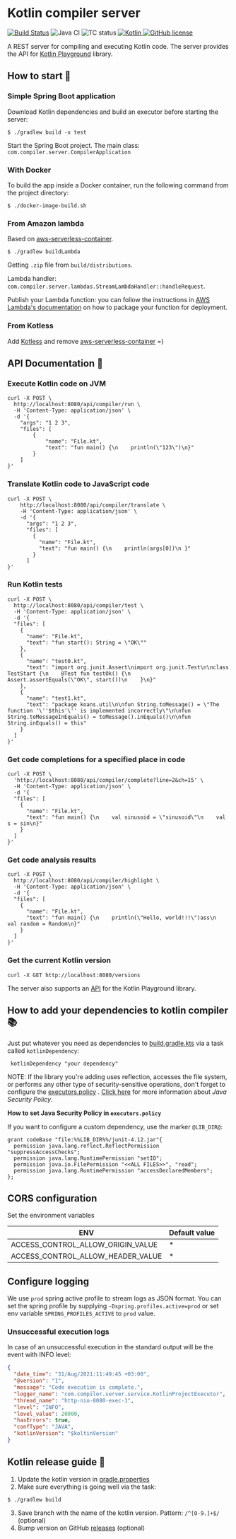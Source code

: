 # Kotlin compiler server

[![Build Status](https://travis-ci.com/AlexanderPrendota/kotlin-compiler-server.svg?branch=master)](https://travis-ci.com/AlexanderPrendota/kotlin-compiler-server)
![Java CI](https://github.com/AlexanderPrendota/kotlin-compiler-server/workflows/Java%20CI/badge.svg)
![TC status](https://img.shields.io/teamcity/build/s/Kotlin_KotlinPlayground_KotlinCompilerServer_Build?label=TeamCity%20build)
[![Kotlin](https://img.shields.io/badge/Kotlin-1.7.20-orange.svg) ](https://kotlinlang.org/)
[![GitHub license](https://img.shields.io/badge/license-Apache%20License%202.0-blue.svg?style=flat)](https://www.apache.org/licenses/LICENSE-2.0)

A REST server for compiling and executing Kotlin code.
The server provides the API for [Kotlin Playground](https://github.com/JetBrains/kotlin-playground) library.

## How to start :checkered_flag:

### Simple Spring Boot application

Download Kotlin dependencies and build an executor before starting the server:

```shell script
$ ./gradlew build -x test 
```

Start the Spring Boot project. The main class: `com.compiler.server.CompilerApplication`

### With Docker

To build the app inside a Docker container, run the following command from the project directory:
```shell
$ ./docker-image-build.sh
```

### From Amazon lambda

Based on [aws-serverless-container](https://github.com/awslabs/aws-serverless-java-container).

```shell script
$ ./gradlew buildLambda
```

Getting `.zip` file from `build/distributions`.

Lambda handler: `com.compiler.server.lambdas.StreamLambdaHandler::handleRequest`.

Publish your Lambda function: you can follow the instructions
in [AWS Lambda's documentation](https://docs.aws.amazon.com/lambda/latest/dg/lambda-java-how-to-create-deployment-package.html)
on how to package your function for deployment.

### From Kotless

Add [Kotless](https://github.com/JetBrains/kotless) and
remove [aws-serverless-container](https://github.com/awslabs/aws-serverless-java-container) =)

## API Documentation :page_with_curl:

### Execute Kotlin code on JVM

```shell script
curl -X POST \
  http://localhost:8080/api/compiler/run \
  -H 'Content-Type: application/json' \
  -d '{
    "args": "1 2 3",
    "files": [
        {
            "name": "File.kt",
            "text": "fun main() {\n    println(\"123\")\n}"
        }
    ]
}'
```

### Translate Kotlin code to JavaScript code

```shell script
curl -X POST \
    http://localhost:8080/api/compiler/translate \
    -H 'Content-Type: application/json' \
    -d '{
      "args": "1 2 3",
      "files": [
        {
          "name": "File.kt",
          "text": "fun main() {\n    println(args[0])\n }"
        }
      ]
}'
```

### Run Kotlin tests

```shell script
curl -X POST \
  http://localhost:8080/api/compiler/test \
  -H 'Content-Type: application/json' \
  -d '{
  "files": [
    {
      "name": "File.kt",
      "text": "fun start(): String = \"OK\""
    },
    {
      "name": "test0.kt",
      "text": "import org.junit.Assert\nimport org.junit.Test\n\nclass TestStart {\n    @Test fun testOk() {\n        Assert.assertEquals(\"OK\", start())\n    }\n}"
    },
    {
      "name": "test1.kt",
      "text": "package koans.util\n\nfun String.toMessage() = \"The function '\''$this'\'' is implemented incorrectly\"\n\nfun String.toMessageInEquals() = toMessage().inEquals()\n\nfun String.inEquals() = this"
    }
  ]
}'
```

### Get code completions for a specified place in code

```shell script
curl -X POST \
  'http://localhost:8080/api/compiler/complete?line=2&ch=15' \
  -H 'Content-Type: application/json' \
  -d '{
  "files": [
    {
      "name": "File.kt",
      "text": "fun main() {\n    val sinusoid = \"sinusoid\"\n    val s = sin\n}"
    }
  ]
}'
```

### Get code analysis results

```shell script
curl -X POST \
  http://localhost:8080/api/compiler/highlight \
  -H 'Content-Type: application/json' \
  -d '{
  "files": [
    {
      "name": "File.kt",
      "text": "fun main() {\n    println(\"Hello, world!!!\")ass\n    val random = Random\n}"
    }
  ]
}'
```

### Get the current Kotlin version

```shell script
curl -X GET http://localhost:8080/versions
```

The server also supports an [API](https://github.com/JetBrains/kotlin-playground) for the Kotlin Playground library.

## How to add your dependencies to kotlin compiler :books:

Just put whatever you need as dependencies
to [build.gradle.kts](https://github.com/AlexanderPrendota/kotlin-compiler-server/blob/master/build.gradle.kts) via a
task called `kotlinDependency`:

```
 kotlinDependency "your dependency"
```

NOTE: If the library you're adding uses reflection, accesses the file system, or performs any other type of
security-sensitive operations, don't forget to
configure
the [executors.policy](https://github.com/AlexanderPrednota/kotlin-compiler-server/blob/master/executors.policy)
. [Click here](https://docs.oracle.com/javase/7/docs/technotes/guides/security/PolicyFiles.html) for more information
about *Java Security Policy*.

**How to set Java Security Policy in `executors.policy`**

If you want to configure a custom dependency, use the marker `@LIB_DIR@`:

```
grant codeBase "file:%%LIB_DIR%%/junit-4.12.jar"{
  permission java.lang.reflect.ReflectPermission "suppressAccessChecks";
  permission java.lang.RuntimePermission "setIO";
  permission java.io.FilePermission "<<ALL FILES>>", "read";
  permission java.lang.RuntimePermission "accessDeclaredMembers";
};
```

## CORS configuration

Set the environment variables

| ENV                               | Default value |
|-----------------------------------|---------------|
| ACCESS_CONTROL_ALLOW_ORIGIN_VALUE | *             |
| ACCESS_CONTROL_ALLOW_HEADER_VALUE | *             |

## Configure logging

We use `prod` spring active profile to stream logs as JSON format.
You can set the spring profile by supplying `-Dspring.profiles.active=prod` or set env variable `SPRING_PROFILES_ACTIVE` to `prod` value.

### Unsuccessful execution logs

In case of an unsuccessful execution in the standard output will be the event with INFO level:

```json
{
  "date_time": "31/Aug/2021:11:49:45 +03:00",
  "@version": "1",
  "message": "Code execution is complete.",
  "logger_name": "com.compiler.server.service.KotlinProjectExecutor",
  "thread_name": "http-nio-8080-exec-1",
  "level": "INFO",
  "level_value": 20000,
  "hasErrors": true,
  "confType": "JAVA",
  "kotlinVersion": "$koltinVersion"
}
```

## Kotlin release guide :rocket:

1) Update the kotlin version
   in [gradle.properties](https://github.com/AlexanderPrendota/kotlin-compiler-server/blob/master/gradle.properties)
2) Make sure everything is going well via the task:

```shell script
$ ./gradlew build
```

3) Save branch with the name of the kotlin version. Pattern: `/^[0-9.]+$/`  (optional)
4) Bump version on GitHub [releases](https://github.com/AlexanderPrendota/kotlin-compiler-server/releases) (optional)
